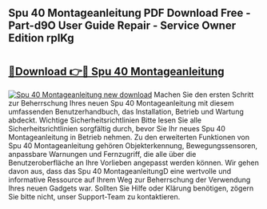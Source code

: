 ## Spu 40 Montageanleitung PDF Download Free - Part-d9O User Guide Repair - Service Owner Edition rpIKg

# <h2><a href="http://df7g383.blite.top/?on=Spu+40+Montageanleitung">🔗Download 👉🔴 Spu 40 Montageanleitung</a></h2>

[![Spu 40 Montageanleitung new download](https://i.imgur.com/lujVjoI.png)](http://df7g383.blite.top/?on=Spu+40+Montageanleitung)
Machen Sie den ersten Schritt zur Beherrschung Ihres neuen Spu 40 Montageanleitung mit diesem umfassenden Benutzerhandbuch, das Installation, Betrieb und Wartung abdeckt. Wichtige Sicherheitsrichtlinien Bitte lesen Sie alle Sicherheitsrichtlinien sorgfältig durch, bevor Sie Ihr neues Spu 40 Montageanleitung in Betrieb nehmen. Zu den erweiterten Funktionen von Spu 40 Montageanleitung gehören Objekterkennung, Bewegungssensoren, anpassbare Warnungen und Fernzugriff, die alle über die Benutzeroberfläche an Ihre Vorlieben angepasst werden können. Wir gehen davon aus, dass das Spu 40 MontageanleitungD eine wertvolle und informative Ressource auf Ihrem Weg zur Beherrschung der Verwendung Ihres neuen Gadgets war. Sollten Sie Hilfe oder Klärung benötigen, zögern Sie bitte nicht, unser Support-Team zu kontaktieren.
